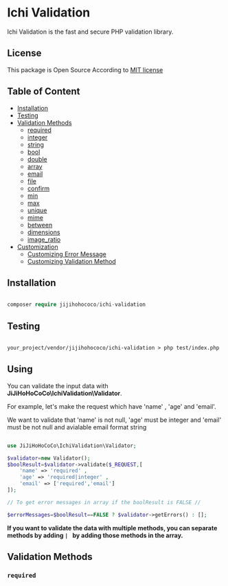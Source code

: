 # Ichi Validation

<p>Ichi Validation is the fast and secure PHP validation library.</p>

## License

This package is Open Source According to [MIT license](LICENSE.md)

## Table of Content

* [Installation](#installation)
* [Testing](#testing)
* [Validation Methods](#validation-methods)
	* [required](#required)
	* [integer](#integer)
	* [string](#string)
	* [bool](#bool)
	* [double](#double)
	* [array](#array)
	* [email](#email)
	* [file](#file)
	* [confirm](#confirm)
	* [min](#min)
	* [max](#max)
	* [unique](#unique)
	* [mime](#mime)
	* [between](#between)
	* [dimensions](#dimensions)
	* [image_ratio](#image_ratio)
* [Customization](#customization)
	* [Customizing Error Message](#customizing-error-message)
	* [Customizing Validation Method](#customizing-validation-method)


## Installation


```php

composer require jijihohococo/ichi-validation

```

## Testing

```txt

your_project/vendor/jijihohococo/ichi-validation > php test/index.php 

```

## Using

You can validate the input data with <b>JiJiHoHoCoCo\IchiValidation\Validator</b>.

For example, let's make the request which have 'name' , 'age' and 'email'.

We want to validate that 'name' is not null, 'age' must be integer and 'email' must be not null and avialable email format string

```php

use JiJiHoHoCoCo\IchiValidation\Validator;

$validator=new Validator();
$boolResult=$validator->validate($_REQUEST,[
	'name' => 'required' ,
	'age' => 'required|integer' ,
	'email' => ['required','email']
]);

// To get error messages in array if the boolResult is FALSE //

$errorMessages=$boolResult==FALSE ? $validator->getErrors() : []; 

```

<b>If you want to validate the data with multiple methods, you can separate methods by adding ```| ``` by adding those methods in the array.</b>



## Validation Methods

### ```required```